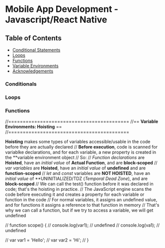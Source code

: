 # Mobile App Development - Javascript/React Native

## Table of Contents

- [Conditional Statements](#conditionals)
- [Loops](#loops)
- [Functions](#functions)
- [Variable Environments](#variables)
- [Acknowledgements](#acknowledgements)

### Conditionals

### Loops

### Functions

//==========================================
//== **Variable Environments: Hoisting** ==
//==========================================

**Hoisting** makes some types of variables accessible/usable in the code before they are actually declared
// **Before execution**, code is scanned for variablke declarations, and for each variable, a new property is created in the **variable environment object
// So:
// _Function declarations_ are **Hoisted**, have an _initial value_ of **Actual Function**, and are **block-scoped**
// _var variables_ are **Hoisted**, have an _initial value_ of **undefined** and are **function-scoped**
// _let_ and _const_ variables are **NOT HOISTED**, have an _initial value_ of **UNINITIALIZED/TDZ (_Temporal Dead Zone_), and are **block-scoped**
// We can call the test() function before it was declared in code; that's the hoisting in practice.
// The JavaScript engine scans the code before executing it and creates a property for each variable or function in the code
// For normal variables, it assigns an undefined value, and for functions it assigns a reference to that function in memory
// That's why we can call a function, but if we try to access a variable, we will get undefined

// function scope() {
// console.log(var1); // undefined
// console.log(va1); // undefined

// var var1 = 'Hello';
// var var2 = 'Hi';
// }

